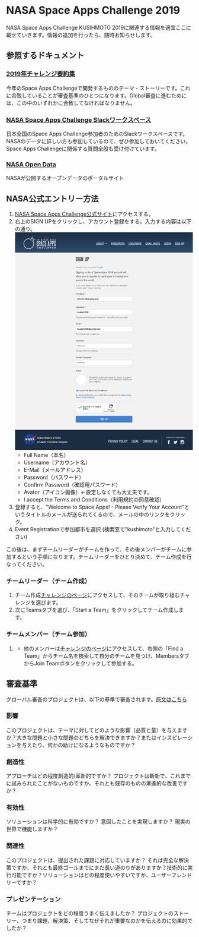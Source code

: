 # NASA Space Apps Challenge 2019

NASA Space Apps Challenge KUSIHMOTO 2019に関連する情報を適宜ここに載せていきます。情報の追加を行ったら、随時お知らせします。

## 参照するドキュメント
### [2019年チャレンジ要約集](https://blog.spaceapps.jp/entry/2019/10/05/000059)
今年のSpace Apps Challengeで開発するもののテーマ・ストーリーです。これに合致していることが審査基準のひとつになります。Global審査に進むためには、この中のいずれかに合致してなければなりません。

### [NASA Space Apps Challenge Slackワークスペース](https://join.slack.com/t/spaceappsjapan2019/shared_invite/enQtNjg4ODg5Mzg2MDIzLThjMWNlMTNlMTkxMzg3MTZkZTQyNDQ1ODBhMTRhZDQ1M2U5OWQ3ZGMyZDc4MmUzOWI2YzlhNjJiZmRhZGQ3NmM)
日本全国のSpace Apps Challenge参加者のためのSlackワークスペースです。NASAのデータに詳しい方も参加しているので、ぜひ参加しておいてください。Space Apps Challengeに関係する質問全般も受け付けています。

### [NASA Open Data](https://data.nasa.gov)
NASAが公開するオープンデータのポータルサイト

## NASA公式エントリー方法

1. [NASA Space Apps Challenge公式サイト](https://spaceappschallenge.org)にアクセスする。
2. 右上のSIGN UPをクリックし、アカウント登録をする。入力する内容は以下の通り。  
![登録画面](signup.png)
	- Full Name（本名）
	- Username（アカウント名）
	- E-Mail（メールアドレス）
	- Password（パスワード）
	- Confirm Password（確認用パスワード）
	- Avator（アイコン画像）←設定しなくても大丈夫です。
	- I accept the Terms and Conditions（利用規約の同意確認）
3. 登録すると、"Welcome to Space Apps! - Please Verify Your Account"というタイトルのメールが送られてくるので、メールの中のリンクをクリック。
4. Event Registrationで参加都市を選択 (検索窓で"kushimoto"と入力してください)

この後は、まずチームリーダーがチームを作って、その後メンバーがチームに参加するという手順になります。チームリーダーをひとり決めて、チーム作成を行なってください。

### チームリーダー（チーム作成）
1. チーム作成[チャレンジのページ](https://2019.spaceappschallenge.org/challenges/)にアクセスして、そのチームが取り組むチャレンジを選びます。
2. 次にTeamsタブを選び、「Start a Team」をクリックしてチーム作成します。

### チームメンバー（チーム参加）
1. - 他のメンバーは[チャレンジのページ](https://2019.spaceappschallenge.org/challenges/)にアクセスして、右側の「Find a Team」からチーム名を検索して自分のチームを見つけ、MembersタブからJoin Teamボタンをクリックして参加する。

## 審査基準
グローバル審査のプロジェクトは、以下の基準で審査されます。[原文はこちら](https://www.spaceappschallenge.org/about/judging/)

### 影響
このプロジェクトは、テーマに対してどのような影響（品質と量）を与えますか？大きな問題と小さな問題のどちらを解決できますか？またはインスピレーションを与えたり、何かの助けになるようなものですか？

### 創造性
アプローチはどの程度創造的/革新的ですか？ プロジェクトは斬新で、これまでに試みられたことがないものですか、それとも既存のものの漸進的な改善ですか？

### 有効性
ソリューションは科学的に有効ですか？ 意図したことを実現しますか？ 現実の世界で機能しますか？

### 関連性
このプロジェクトは、提出された課題に対応していますか？ それは完全な解決策ですか、それとも最終ゴールまでにまだ長い道のりがありますか？技術的に実行可能ですか？ソリューションはどの程度使いやすいですか、ユーザーフレンドリーですか？

### プレゼンテーション
チームはプロジェクトをどの程度うまく伝えましたか？ プロジェクトのストーリー、つまり課題、解決策、そしてなぜそれが重要なのかを伝えるのに効果的でしたか？